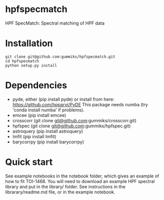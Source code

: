 # hpfspecmatch
HPF SpecMatch: Spectral matching of HPF data

# Installation

```
git clone git@github.com:gummiks/hpfspecmatch.git
cd hpfspecmatch
python setup.py install
```

# Dependencies 

- pyde, either (pip install pyde) or install from here: https://github.com/hpparvi/PyDE This package needs numba (try 'conda install numba' if problems).
- emcee (pip install emcee)
- crosscorr (git clone git@github.com:gummiks/crosscorr.git)
- hpfspec (git clone git@github.com:gummiks/hpfspec.git)
- astroquery (pip install astroquery)
- lmfit (pip install lmfit)
- barycorrpy (pip install barycorrpy)

# Quick start
See example notebooks in the notebook folder, which gives an example of how to fit TOI-1468.
You will need to download an example HPF spectral library and put in the library/ folder. 
See instructions in the librarary/readme.md file, or in the example notebook.
